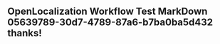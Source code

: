 <properties
ms.topic="hero-topic"
ms.test1="hero-topic"
ms.test2="test"/>

## OpenLocalization Workflow Test MarkDown 05639789-30d7-4789-87a6-b7ba0ba5d432 thanks!
